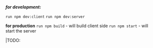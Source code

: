 **_for development:_**

`run npm dev:client`
`run npm dev:server`

**for production**
`run npm build` - will build client side
`run npm start` - will start the server

|TODO:
